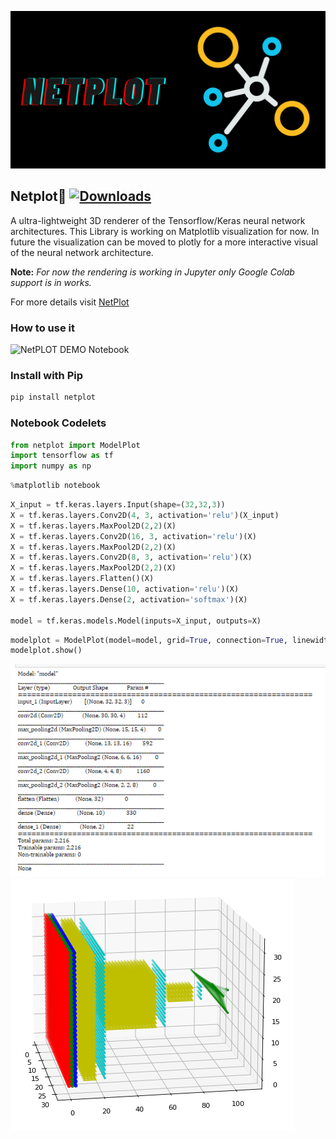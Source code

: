 ![NETPLOT](https://github.com/Spratiher9/Netplot/blob/5a7b0807114bd858deeb99e17c893b749ab95b93/Netplot.png)
## Netplot🚀   [![Downloads](https://static.pepy.tech/personalized-badge/netplot?period=total&units=international_system&left_color=black&right_color=orange&left_text=PYPI%20Downloads)](https://pepy.tech/project/netplot)
A ultra-lightweight 3D renderer of the Tensorflow/Keras neural network architectures.
This Library is working on Matplotlib visualization for now. In future the visualization can be moved to plotly 
for a more interactive visual of the neural network architecture. 

**Note:** *For now the rendering is working in Jupyter only Google Colab support is in works.*  

For more details visit [NetPlot](https://pypi.org/project/netplot/0.1.2/)

### How to use it

![NetPLOT DEMO Notebook](https://github.com/Spratiher9/Netplot/blob/1e16251651d4c947c7a33fd7bac2f7701d7d162b/NetPLOT_demo.gif)

### Install with Pip

```python
pip install netplot
```

### Notebook Codelets

```python
from netplot import ModelPlot
import tensorflow as tf
import numpy as np
```

```python
%matplotlib notebook
```

```python
X_input = tf.keras.layers.Input(shape=(32,32,3))
X = tf.keras.layers.Conv2D(4, 3, activation='relu')(X_input)
X = tf.keras.layers.MaxPool2D(2,2)(X)
X = tf.keras.layers.Conv2D(16, 3, activation='relu')(X)
X = tf.keras.layers.MaxPool2D(2,2)(X)
X = tf.keras.layers.Conv2D(8, 3, activation='relu')(X)
X = tf.keras.layers.MaxPool2D(2,2)(X)
X = tf.keras.layers.Flatten()(X)
X = tf.keras.layers.Dense(10, activation='relu')(X)
X = tf.keras.layers.Dense(2, activation='softmax')(X)

model = tf.keras.models.Model(inputs=X_input, outputs=X)
```
```python
modelplot = ModelPlot(model=model, grid=True, connection=True, linewidth=0.1)
modelplot.show()
```
![Keras Model Summarized](https://github.com/Spratiher9/Netplot/blob/master/screenshot%20demo/model_summary.png) 
![Keras Model Visualized](https://github.com/Spratiher9/Netplot/blob/master/screenshot%20demo/ModelPlot%203D%20with%20grid.png)
